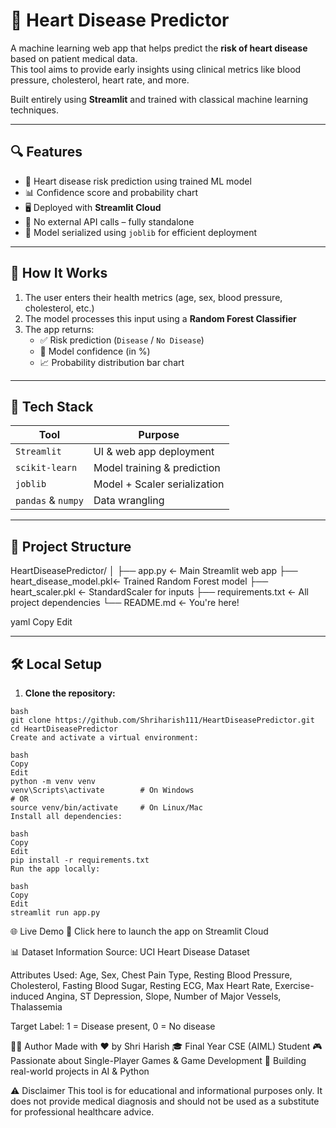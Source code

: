 # 💓 Heart Disease Predictor

A machine learning web app that helps predict the **risk of heart disease** based on patient medical data.  
This tool aims to provide early insights using clinical metrics like blood pressure, cholesterol, heart rate, and more.

Built entirely using **Streamlit** and trained with classical machine learning techniques.

---

## 🔍 Features

- 🧠 Heart disease risk prediction using trained ML model
- 📊 Confidence score and probability chart
- 🖥️ Deployed with **Streamlit Cloud**
- 🔐 No external API calls – fully standalone
- 💾 Model serialized using `joblib` for efficient deployment

---

## 🚀 How It Works

1. The user enters their health metrics (age, sex, blood pressure, cholesterol, etc.)
2. The model processes this input using a **Random Forest Classifier**
3. The app returns:
   - ✅ Risk prediction (`Disease` / `No Disease`)
   - 🎯 Model confidence (in %)
   - 📈 Probability distribution bar chart

---

## 🧠 Tech Stack

| Tool              | Purpose                          |
|-------------------|----------------------------------|
| `Streamlit`       | UI & web app deployment          |
| `scikit-learn`    | Model training & prediction      |
| `joblib`          | Model + Scaler serialization     |
| `pandas` & `numpy`| Data wrangling                   |

---

## 📁 Project Structure

HeartDiseasePredictor/
│
├── app.py ← Main Streamlit web app
├── heart_disease_model.pkl← Trained Random Forest model
├── heart_scaler.pkl ← StandardScaler for inputs
├── requirements.txt ← All project dependencies
└── README.md ← You're here!

yaml
Copy
Edit

---

## 🛠️ Local Setup

1. **Clone the repository:**

```
bash
git clone https://github.com/Shriharish111/HeartDiseasePredictor.git
cd HeartDiseasePredictor
Create and activate a virtual environment:

bash
Copy
Edit
python -m venv venv
venv\Scripts\activate        # On Windows
# OR
source venv/bin/activate     # On Linux/Mac
Install all dependencies:

bash
Copy
Edit
pip install -r requirements.txt
Run the app locally:

bash
Copy
Edit
streamlit run app.py
```
🌐 Live Demo
🔗 Click here to launch the app on Streamlit Cloud

📊 Dataset Information
Source: UCI Heart Disease Dataset

Attributes Used:
Age, Sex, Chest Pain Type, Resting Blood Pressure, Cholesterol, Fasting Blood Sugar, Resting ECG, Max Heart Rate, Exercise-induced Angina, ST Depression, Slope, Number of Major Vessels, Thalassemia

Target Label:
1 = Disease present, 0 = No disease

👨‍💻 Author
Made with ❤️ by Shri Harish
🎓 Final Year CSE (AIML) Student
🎮 Passionate about Single-Player Games & Game Development
🚀 Building real-world projects in AI & Python

⚠️ Disclaimer
This tool is for educational and informational purposes only.
It does not provide medical diagnosis and should not be used as a substitute for professional healthcare advice.

